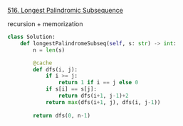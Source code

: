 [516. Longest Palindromic Subsequence](https://leetcode.com/problems/longest-palindromic-subsequence/)

recursion + memorization

```py
class Solution:
    def longestPalindromeSubseq(self, s: str) -> int:
        n = len(s)

        @cache
        def dfs(i, j):
            if i >= j:
                return 1 if i == j else 0
            if s[i] == s[j]:
                return dfs(i+1, j-1)+2
            return max(dfs(i+1, j), dfs(i, j-1))
        
        return dfs(0, n-1)
```

